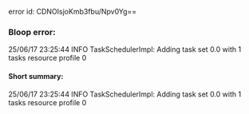 error id: CDNOIsjoKmb3fbu/Npv0Yg==
### Bloop error:

25/06/17 23:25:44 INFO TaskSchedulerImpl: Adding task set 0.0 with 1 tasks resource profile 0
#### Short summary: 

25/06/17 23:25:44 INFO TaskSchedulerImpl: Adding task set 0.0 with 1 tasks resource profile 0
